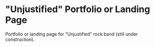 # "Unjustified" Portfolio or Landing Page

Portfolio or landing page for "Unjustified" rock band (still under construction).

